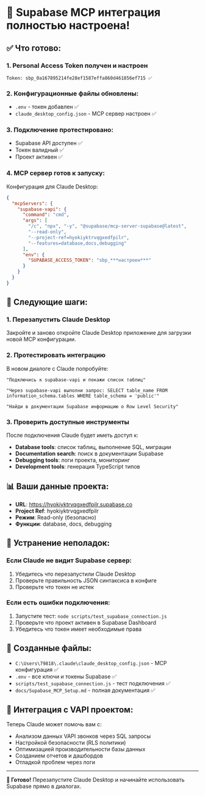 # 🎉 Supabase MCP интеграция полностью настроена!

## ✅ Что готово:

### 1. **Personal Access Token получен и настроен**
```
Token: sbp_0a167895214fe28ef1587effa860d461856ef715 ✅
```

### 2. **Конфигурационные файлы обновлены:**
- `.env` - токен добавлен ✅
- `claude_desktop_config.json` - MCP сервер настроен ✅

### 3. **Подключение протестировано:**
- Supabase API доступен ✅
- Токен валидный ✅
- Проект активен ✅

### 4. **MCP сервер готов к запуску:**
Конфигурация для Claude Desktop:
```json
{
  "mcpServers": {
    "supabase-vapi": {
      "command": "cmd",
      "args": [
        "/c", "npx", "-y", "@supabase/mcp-server-supabase@latest",
        "--read-only",
        "--project-ref=hyokiyktrvqgxedfpilr",
        "--features=database,docs,debugging"
      ],
      "env": {
        "SUPABASE_ACCESS_TOKEN": "sbp_***настроен***"
      }
    }
  }
}
```

## 🚀 Следующие шаги:

### 1. **Перезапустить Claude Desktop**
Закройте и заново откройте Claude Desktop приложение для загрузки новой MCP конфигурации.

### 2. **Протестировать интеграцию**
В новом диалоге с Claude попробуйте:

```
"Подключись к supabase-vapi и покажи список таблиц"
```

```
"Через supabase-vapi выполни запрос: SELECT table_name FROM information_schema.tables WHERE table_schema = 'public'"
```

```
"Найди в документации Supabase информацию о Row Level Security"
```

### 3. **Проверить доступные инструменты**
После подключения Claude будет иметь доступ к:

- **Database tools**: список таблиц, выполнение SQL, миграции
- **Documentation search**: поиск в документации Supabase
- **Debugging tools**: логи проекта, мониторинг
- **Development tools**: генерация TypeScript типов

## 📊 Ваши данные проекта:

- **URL**: https://hyokiyktrvqgxedfpilr.supabase.co
- **Project Ref**: hyokiyktrvqgxedfpilr
- **Режим**: Read-only (безопасно)
- **Функции**: database, docs, debugging

## 🔧 Устранение неполадок:

### Если Claude не видит Supabase сервер:
1. Убедитесь что перезапустили Claude Desktop
2. Проверьте правильность JSON синтаксиса в конфиге
3. Проверьте что токен не истек

### Если есть ошибки подключения:
1. Запустите тест: `node scripts/test_supabase_connection.js`
2. Проверьте что проект активен в Supabase Dashboard
3. Убедитесь что токен имеет необходимые права

## 📁 Созданные файлы:

- `C:\Users\79818\.claude\claude_desktop_config.json` - MCP конфигурация ✅
- `.env` - все ключи и токены Supabase ✅
- `scripts/test_supabase_connection.js` - тест подключения ✅
- `docs/Supabase_MCP_Setup.md` - полная документация ✅

## 🎯 Интеграция с VAPI проектом:

Теперь Claude может помочь вам с:
- Анализом данных VAPI звонков через SQL запросы
- Настройкой безопасности (RLS политики)
- Оптимизацией производительности базы данных
- Созданием отчетов и дашбордов
- Отладкой проблем через логи

---

**🎉 Готово!** Перезапустите Claude Desktop и начинайте использовать Supabase прямо в диалогах.